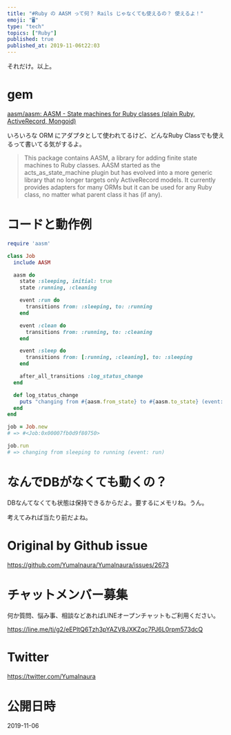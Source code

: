 ```yaml
---
title: "#Ruby の AASM って何？ Rails じゃなくても使えるの？ 使えるよ！"
emoji: "🖥"
type: "tech"
topics: ["Ruby"]
published: true
published_at: 2019-11-06t22:03
---
```


それだけ。以上。

# gem

[aasm/aasm: AASM - State machines for Ruby classes (plain Ruby, ActiveRecord, Mongoid)](https://github.com/aasm/aasm)

いろいろな ORM にアダプタとして使われてるけど、どんなRuby Classでも使えるって書いてる気がするよ。

>This package contains AASM, a library for adding finite state machines to Ruby classes.
>AASM started as the acts_as_state_machine plugin but has evolved into a more generic library that no longer targets only ActiveRecord models. It currently provides adapters for many ORMs but it can be used for any Ruby class, no matter what parent class it has (if any).

# コードと動作例

```rb
require 'aasm'

class Job
  include AASM

  aasm do
    state :sleeping, initial: true
    state :running, :cleaning

    event :run do
      transitions from: :sleeping, to: :running
    end

    event :clean do
      transitions from: :running, to: :cleaning
    end

    event :sleep do
      transitions from: [:running, :cleaning], to: :sleeping
    end

    after_all_transitions :log_status_change
  end

  def log_status_change
    puts "changing from #{aasm.from_state} to #{aasm.to_state} (event: #{aasm.current_event})"
  end
end
```

```rb
job = Job.new
# => #<Job:0x00007fb0d9f80750>

job.run
# => changing from sleeping to running (event: run)
```

# なんでDBがなくても動くの？

DBなんてなくても状態は保持できるからだよ。要するにメモリね。うん。

考えてみれば当たり前だよね。



# Original by Github issue

https://github.com/YumaInaura/YumaInaura/issues/2673








<!-- Update From Qiita API -->

# チャットメンバー募集


何か質問、悩み事、相談などあればLINEオープンチャットもご利用ください。

https://line.me/ti/g2/eEPltQ6Tzh3pYAZV8JXKZqc7PJ6L0rpm573dcQ





# Twitter


https://twitter.com/YumaInaura


<!-- Update From Qiita API -->



# 公開日時

2019-11-06
